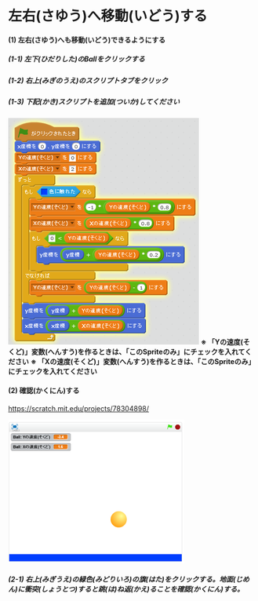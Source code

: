 # 左右(さゆう)へ移動(いどう)する

#### (1) 左右(さゆう)へも移動(いどう)できるようにする
##### (1-1) 左下(ひだりした)のBallをクリックする
##### (1-2) 右上(みぎのうえ)のスクリプトタブをクリック
##### (1-3) 下記(かき)スクリプトを追加(ついか)してください
![](right_left_script_001.png)
**※ 「Yの速度(そくど)」変数(へんすう)を作るときは、「このSpriteのみ」にチェックを入れてください**
**※ 「Xの速度(そくど)」変数(へんすう)を作るときは、「このSpriteのみ」にチェックを入れてください**


#### (2) 確認(かくにん)する
https://scratch.mit.edu/projects/78304898/

![](right_left_scratch.png)
##### (2-1) 右上(みぎうえ)の緑色(みどりいろ)の旗(はた)をクリックする。地面(じめん)に衝突(しょうとつ)すると跳(は)ね返(かえ)ることを確認(かくにん)する。


